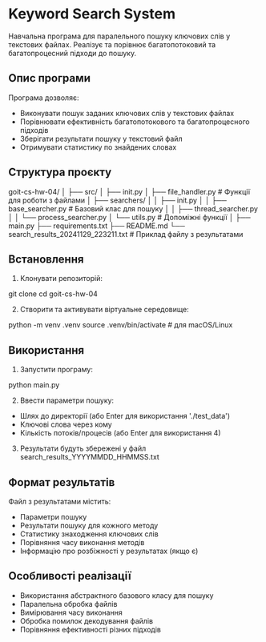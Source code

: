 # Keyword Search System

Навчальна програма для паралельного пошуку ключових слів у текстових файлах. 
Реалізує та порівнює багатопотоковий та багатопроцесний підходи до пошуку.

## Опис програми

Програма дозволяє:
- Виконувати пошук заданих ключових слів у текстових файлах
- Порівнювати ефективність багатопотокового та багатопроцесного підходів
- Зберігати результати пошуку у текстовий файл
- Отримувати статистику по знайдених словах

## Структура проєкту
goit-cs-hw-04/
│
├── src/
│   ├── init.py
│   ├── file_handler.py      # Функції для роботи з файлами
│   ├── searchers/
│   │   ├── init.py
│   │   ├── base_searcher.py # Базовий клас для пошуку
│   │   ├── thread_searcher.py
│   │   └── process_searcher.py
│   └── utils.py            # Допоміжні функції
│
├── main.py
├── requirements.txt
├── README.md
└── search_results_20241129_223211.txt  # Приклад файлу з результатами

## Встановлення

1. Клонувати репозиторій:

git clone <repository-url>
cd goit-cs-hw-04

2. Створити та активувати віртуальне середовище:

python -m venv .venv
source .venv/bin/activate  # для macOS/Linux

## Використання

1. Запустити програму:

python main.py

2. Ввести параметри пошуку:

* Шлях до директорії (або Enter для використання './test_data')
* Ключові слова через кому
* Кількість потоків/процесів (або Enter для використання 4)

3. Результати будуть збережені у файл search_results_YYYYMMDD_HHMMSS.txt

## Формат результатів
Файл з результатами містить:

* Параметри пошуку
* Результати пошуку для кожного методу
* Статистику знаходження ключових слів
* Порівняння часу виконання методів
* Інформацію про розбіжності у результатах (якщо є)

## Особливості реалізації

* Використання абстрактного базового класу для пошуку
* Паралельна обробка файлів
* Вимірювання часу виконання
* Обробка помилок декодування файлів
* Порівняння ефективності різних підходів